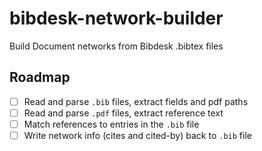 # bibdesk-network-builder

Build Document networks from Bibdesk .bibtex files


## Roadmap

- [ ] Read and parse `.bib` files, extract fields and pdf paths
- [ ] Read and parse `.pdf` files, extract reference text
- [ ] Match references to entries in the `.bib` file
- [ ] Write network info (cites and cited-by) back to `.bib` file
